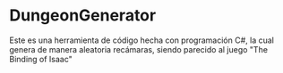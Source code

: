 # DungeonGenerator
Este es una herramienta de código hecha con programación C#, la cual genera de manera aleatoria recámaras, siendo parecido al juego "The Binding of Isaac"
